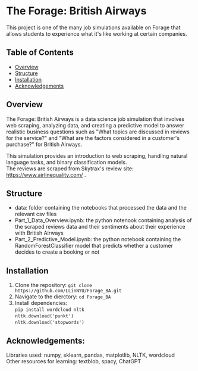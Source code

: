 # The Forage: British Airways  
This project is one of the many job simulations available on Forage that allows students to experience what it's like working at certain companies.

## Table of Contents  
- [Overview](#Overview)
- [Structure](#Structure)
- [Installation](#Installation)
- [Acknowledgements](#Acknowledgements)

## Overview
The Forage: British Airways is a data science job simulation that involves web scraping, analyzing data, and creating a predictive model to answer realistic business questions such as "What topics are discussed in reviews for the service?" and "What are the factors considered in a customer's purchase?" for British Airways.  

This simulation provides an introduction to web scraping, handling natural language tasks, and binary classification models.  
The reviews are scraped from Skytrax's review site: https://www.airlinequality.com/ .  

## Structure
- data: folder containing the notebooks that processed the data and the relevant csv files  
- Part_1_Data_Overview.ipynb: the python notenook containing analysis of the scraped reviews data and their sentiments about their experience with British Airways
- Part_2_Predictive_Model.ipynb: the python notebook containing the RandomForestClassifier model that predicts whether a customer decides to create a booking or not

## Installation
1. Clone the repository: ```git clone https://github.com/LLinNYU/Forage_BA.git```
2. Navigate to the dierctory: ```cd Forage_BA```
3. Install dependencies:  
   ```pip install wordcloud nltk```  
   ```nltk.download('punkt')```  
   ```nltk.download('stopwords')```  

## Acknowledgements:  
Libraries used: numpy, sklearn, pandas, matplotlib, NLTK, wordcloud  
Other resources for learning: textblob, spacy, ChatGPT
